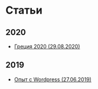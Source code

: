 # Статьи

## 2020

- [Греция 2020 (29.08.2020)](./travel/01.md)

## 2019

- [Опыт с Wordpress (27.06.2019)](./code/01.md)
